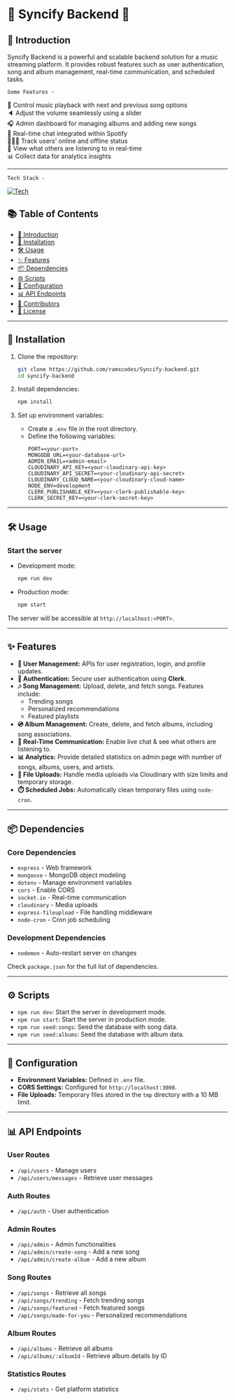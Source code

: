 
# 🎵 Syncify Backend 🎵

## 🌟 Introduction

Syncify Backend is a powerful and scalable backend solution for a music streaming platform. It provides robust features such as user authentication, song and album management, real-time communication, and scheduled tasks.

`Some Features -`

🎸 Control music playback with next and previous song options </br>
🔈 Adjust the volume seamlessly using a slider</br>
🎧 Admin dashboard for managing albums and adding new songs</br>
💬 Real-time chat integrated within Spotify</br>
👨🏼‍💼 Track users' online and offline status</br>
👀 View what others are listening to in real-time</br>
📊 Collect data for analytics insights</br>

---
`Tech Stack -`

[![Tech](https://skillicons.dev/icons?i=nodejs,express,mongodb,js,git,github,vscode)](https://syncify.rocks)

## 📚 Table of Contents

- [🌟 Introduction](#-introduction)
- [🚀 Installation](#-installation)
- [🛠️ Usage](#️-usage)
- [✨ Features](#-features)
- [📦 Dependencies](#-dependencies)
- [⚙️ Scripts](#️-scripts)
- [🔧 Configuration](#-configuration)
- [📊 API Endpoints](#-api-endpoints)
- [🙌 Contributors](#-contributors)
- [📜 License](#-license)

---

## 🚀 Installation

1. Clone the repository:

   ```bash
   git clone https://github.com/ramxcodes/Syncify-backend.git
   cd syncify-backend
   ```

2. Install dependencies:

   ```bash
   npm install
   ```

3. Set up environment variables:
   - Create a `.env` file in the root directory.
   - Define the following variables:
     ```dotenv
     PORT=<your-port>
     MONGODB_URL=<your-database-url>
     ADMIN_EMAIL=<admin-email>
     CLOUDINARY_API_KEY=<your-cloudinary-api-key>
     CLOUDINARY_API_SECRET=<your-cloudinary-api-secret>
     CLOUDINARY_CLOUD_NAME=<your-cloudinary-cloud-name>
     NODE_ENV=development
     CLERK_PUBLISHABLE_KEY=<your-clerk-publishable-key>
     CLERK_SECRET_KEY=<your-clerk-secret-key>
     ```

---

## 🛠️ Usage

### Start the server

- Development mode:
  ```bash
  npm run dev
  ```
- Production mode:
  ```bash
  npm start
  ```

The server will be accessible at `http://localhost:<PORT>`.

---

## ✨ Features

- **👤 User Management:** APIs for user registration, login, and profile updates.
- **🔑 Authentication:** Secure user authentication using **Clerk**.
- **🎶 Song Management:** Upload, delete, and fetch songs. Features include:
  - Trending songs
  - Personalized recommendations
  - Featured playlists
- **💿 Album Management:** Create, delete, and fetch albums, including song associations.
- **📡 Real-Time Communication:** Enable live chat & see what others are listening to.
- **📊 Analytics:** Provide detailed statistics on admin page with number of songs, albums, users, and artists.
- **📂 File Uploads:** Handle media uploads via Cloudinary with size limits and temporary storage.
- **⏱️ Scheduled Jobs:** Automatically clean temporary files using `node-cron`.

---

## 📦 Dependencies

### Core Dependencies

- `express` - Web framework
- `mongoose` - MongoDB object modeling
- `dotenv` - Manage environment variables
- `cors` - Enable CORS
- `socket.io` - Real-time communication
- `cloudinary` - Media uploads
- `express-fileupload` - File handling middleware
- `node-cron` - Cron job scheduling

### Development Dependencies

- `nodemon` - Auto-restart server on changes

Check `package.json` for the full list of dependencies.

---

## ⚙️ Scripts

- `npm run dev`: Start the server in development mode.
- `npm run start`: Start the server in production mode.
- `npm run seed:songs`: Seed the database with song data.
- `npm run seed:albums`: Seed the database with album data.

---

## 🔧 Configuration

- **Environment Variables:** Defined in `.env` file.
- **CORS Settings:** Configured for `http://localhost:3000`.
- **File Uploads:** Temporary files stored in the `tmp` directory with a 10 MB limit.

---

## 📊 API Endpoints

### User Routes

- `/api/users` - Manage users
- `/api/users/messages` - Retrieve user messages

### Auth Routes

- `/api/auth` - User authentication

### Admin Routes

- `/api/admin` - Admin functionalities
- `/api/admin/create-song` - Add a new song
- `/api/admin/create-album` - Add a new album

### Song Routes

- `/api/songs` - Retrieve all songs
- `/api/songs/trending` - Fetch trending songs
- `/api/songs/featured` - Fetch featured songs
- `/api/songs/made-for-you` - Personalized recommendations

### Album Routes

- `/api/albums` - Retrieve all albums
- `/api/albums/:albumId` - Retrieve album details by ID

### Statistics Routes

- `/api/stats` - Get platform statistics
